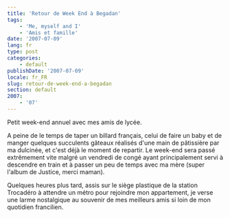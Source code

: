 ```yaml
---
title: 'Retour de Week End à Begadan'
tags:
    - 'Me, myself and I'
    - 'Amis et famille'
date: '2007-07-09'
lang: fr
type: post
categories:
    - default
publishDate: '2007-07-09'
locale: fr_FR
slug: retour-de-week-end-a-begadan
section: default
2007:
    - '07'
---
```


Petit week-end annuel avec mes amis de lycée.

A peine de le temps de taper un billard français, celui de faire un baby et de manger quelques succulents g&acirc;teaux réalisés d'une main de p&acirc;tissière par ma dulcinée, et c'est déjà le moment de repartir. Le week-end sera passé extrêmement vite malgré un vendredi de congé ayant principalement servi à descendre en train et à passer un peu de temps avec ma mère (super l'album de Justice, merci maman).

Quelques heures plus tard, assis sur le siège plastique de la station Trocadéro à attendre un métro pour rejoindre mon appartement, je verse une larme nostalgique au souvenir de mes meilleurs amis si loin de mon quotidien francilien.
